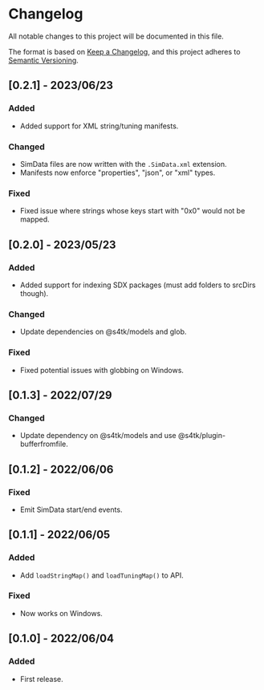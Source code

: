 # Changelog

All notable changes to this project will be documented in this file.

The format is based on [Keep a Changelog](https://keepachangelog.com/en/1.0.0/),
and this project adheres to [Semantic Versioning](https://semver.org/spec/v2.0.0.html).

## [0.2.1] - 2023/06/23
### Added
- Added support for XML string/tuning manifests.
### Changed
- SimData files are now written with the `.SimData.xml` extension.
- Manifests now enforce "properties", "json", or "xml" types.
### Fixed
- Fixed issue where strings whose keys start with "0x0" would not be mapped.

## [0.2.0] - 2023/05/23
### Added
- Added support for indexing SDX packages (must add folders to srcDirs though).
### Changed
- Update dependencies on @s4tk/models and glob.
### Fixed
- Fixed potential issues with globbing on Windows.

## [0.1.3] - 2022/07/29
### Changed
- Update dependency on @s4tk/models and use @s4tk/plugin-bufferfromfile.

## [0.1.2] - 2022/06/06
### Fixed
- Emit SimData start/end events.

## [0.1.1] - 2022/06/05
### Added
- Add `loadStringMap()` and `loadTuningMap()` to API.
### Fixed
- Now works on Windows.

## [0.1.0] - 2022/06/04
### Added
- First release.
